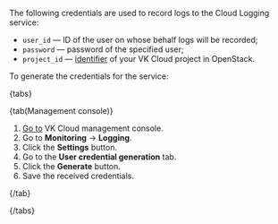 The following credentials are used to record logs to the Cloud Logging service:

- `user_id` — ID of the user on whose behalf logs will be recorded;
- `password` — password of the specified user;
- `project_id` — [identifier](/en/tools-for-using-services/api/rest-api/endpoints#getting_project_id) of your VK Cloud project in OpenStack.

To generate the credentials for the service:

{tabs}

{tab(Management console)}

1. [Go to](https://msk.cloud.vk.com/app/en) VK Cloud management console.
1. Go to **Monitoring** → **Logging**.
1. Click the **Settings** button.
1. Go to the **User credential generation** tab.
1. Click the **Generate** button.
1. Save the received credentials.

{/tab}

{/tabs}
